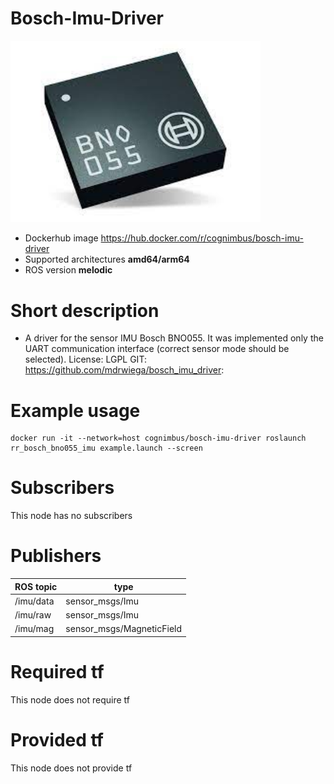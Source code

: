 # Bosch-Imu-Driver

<img src="./bosch-imu-driver/bosch-imu-driver.jpeg" alt="bosch-imu-driver" width="400"/>

* Dockerhub image https://hub.docker.com/r/cognimbus/bosch-imu-driver
* Supported architectures <b>amd64/arm64</b>
* ROS version <b>melodic
</b>

# Short description
* A driver for the sensor IMU Bosch BNO055. It was implemented only the UART communication interface (correct sensor mode should be selected).
License: LGPL
GIT: https://github.com/mdrwiega/bosch_imu_driver: 

# Example usage
```
docker run -it --network=host cognimbus/bosch-imu-driver roslaunch rr_bosch_bno055_imu example.launch --screen
```

# Subscribers
This node has no subscribers


# Publishers
ROS topic | type
--- | ---
/imu/data | sensor_msgs/Imu
/imu/raw | sensor_msgs/Imu
/imu/mag | sensor_msgs/MagneticField


# Required tf
This node does not require tf


# Provided tf
This node does not provide tf


